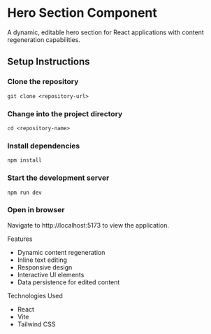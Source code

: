 # Hero Section Component

A dynamic, editable hero section for React applications with content regeneration capabilities.

## Setup Instructions


### Clone the repository

`git clone <repository-url>`

### Change into the project directory

`cd <repository-name>`

### Install dependencies

`npm install`

### Start the development server

`npm run dev`

### Open in browser

Navigate to http://localhost:5173 to view the application.

Features


* Dynamic content regeneration
* Inline text editing
* Responsive design
* Interactive UI elements
* Data persistence for edited content

Technologies Used


* React
* Vite
* Tailwind CSS
